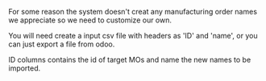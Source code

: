 For some reason the system doesn't creat any manufacturing order names we
appreciate so we need to customize our own.

You will need create a input csv file with headers as 'ID' and 'name', or
you can just export a file from odoo.

ID columns contains the id of target MOs and name the new names to be imported.
